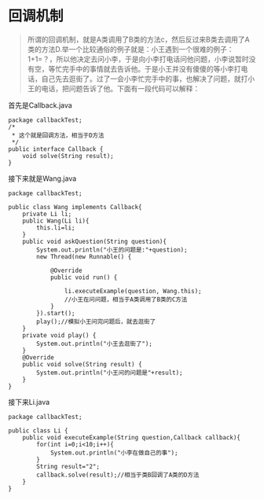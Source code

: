 # 回调机制 #
> 所谓的回调机制，就是A类调用了B类的方法c，然后反过来B类去调用了A类的方法D.举一个比较通俗的例子就是：小王遇到一个很难的例子：1+1=？，所以他决定去问小李，于是向小李打电话问他问题，小李说暂时没有空，等忙完手中的事情就去告诉他。于是小王并没有傻傻的等小李打电话，自己先去逛街了。过了一会小李忙完手中的事，也解决了问题，就打小王的电话，把问题告诉了他。下面有一段代码可以解释：

首先是Callback.java

    package callbackTest;
    /*
     * 这个就是回调方法，相当于D方法
     */
    public interface Callback {
    	void solve(String result);
    }

接下来就是Wang.java

    package callbackTest;
    
    public class Wang implements Callback{
    	private Li li;
    	public Wang(Li li){
    		this.li=li;
    	}
    	public void askQuestion(String question){
    		System.out.println("小王的问题是:"+question);
    		new Thread(new Runnable() {
    			
    			@Override
    			public void run() {
    			
    				li.executeExample(question, Wang.this);
    				//小王在问问题，相当于A类调用了B类的C方法
    			}
    		}).start();
    		play();//模拟小王问完问题后，就去逛街了
    	}
    	private void play() {
    		System.out.println("小王去逛街了");
    	}
    	@Override
    	public void solve(String result) {
    		System.out.println("小王问的问题是"+result);
    	}
    }

接下来Li.java
    
    package callbackTest;
    
    public class Li {
    	public void executeExample(String question,Callback callback){
    		for(int i=0;i<10;i++){
    			System.out.println("小李在做自己的事");
    		}
    		String result="2";
    		callback.solve(result);//相当于类B回调了A类的D方法
    	}
    }
    